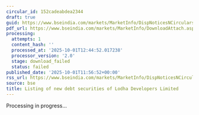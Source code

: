 ```yaml
---
circular_id: 152cadeabdea2344
draft: true
guid: https://www.bseindia.com/markets/MarketInfo/DispNoticesNCirculars.aspx?Noticeid={95B4C2B9-3E00-445D-A267-B3BAAA394821}&noticeno=20251001-33&dt=10/01/2025&icount=33&totcount=42&flag=0
pdf_url: https://www.bseindia.com/markets/MarketInfo/DownloadAttach.aspx?id=20251001-33&attachedId=
processing:
  attempts: 1
  content_hash: ''
  processed_at: '2025-10-01T12:44:52.017238'
  processor_version: '2.0'
  stage: download_failed
  status: failed
published_date: '2025-10-01T11:56:52+00:00'
rss_url: https://www.bseindia.com/markets/MarketInfo/DispNoticesNCirculars.aspx?Noticeid={95B4C2B9-3E00-445D-A267-B3BAAA394821}&noticeno=20251001-33&dt=10/01/2025&icount=33&totcount=42&flag=0
source: bse
title: Listing of new debt securities of Lodha Developers Limited
---
```


Processing in progress...